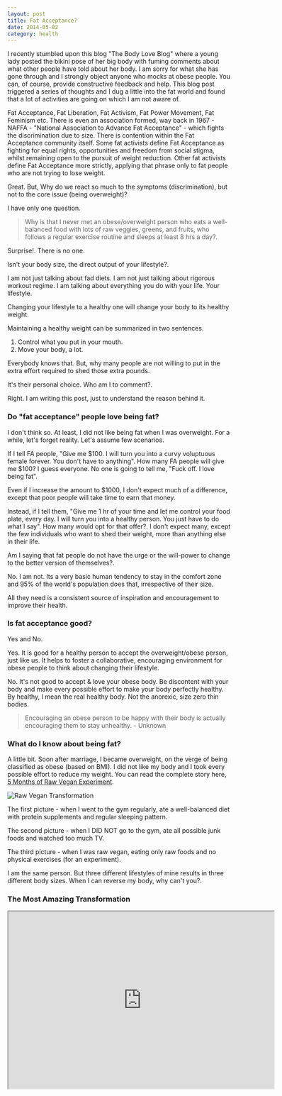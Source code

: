 ```yaml
---
layout: post
title: Fat Acceptance?
date: 2014-05-02
category: health
---
```


I recently stumbled upon this blog "The Body Love Blog" where a young lady posted the bikini pose of her big body with fuming comments about what other people have told about her body. I am sorry for what she has gone through and I strongly object anyone who mocks at obese people. You can, of course, provide constructive feedback and help. This blog post triggered a series of thoughts and I dug a little into the fat world and found that a lot of activities are going on which I am not aware of.  

Fat Acceptance, Fat Liberation, Fat Activism, Fat Power Movement, Fat Feminism etc. There is even an association formed, way back in 1967 - NAFFA - "National Association to Advance Fat Acceptance" - which fights the discrimination due to size. There is contention within the Fat Acceptance community itself. Some fat activists define Fat Acceptance as fighting for equal rights, opportunities and freedom from social stigma, whilst remaining open to the pursuit of weight reduction. Other fat activists define Fat Acceptance more strictly, applying that phrase only to fat people who are not trying to lose weight. 

Great. But, Why do we react so much to the symptoms (discrimination), but not to the core issue (being overweight)?

I have only one question. 

> Why is that I never met an obese/overweight person who eats a well-balanced food with lots of raw veggies, greens, and fruits, who follows a regular exercise routine and sleeps at least 8 hrs a day?. 

Surprise!. There is no one.

Isn't your body size, the direct output of your lifestyle?. 

I am not just talking about fad diets. I am not just talking about rigorous workout regime. I am talking about everything you do with your life. Your lifestyle.  

Changing your lifestyle to a healthy one will change your body to its healthy weight.  

Maintaining a healthy weight can be summarized in two sentences.  

1. Control what you put in your mouth.  
2. Move your body, a lot.  

Everybody knows that. But, why many people are not willing to put in the extra effort required to shed those extra pounds.  

It's their personal choice. Who am I to comment?.  

Right. I am writing this post, just to understand the reason behind it. 

### Do "fat acceptance" people love being fat?

I don't think so. At least, I did not like being fat when I was overweight. For a while, let's forget reality. Let's assume few scenarios.  

If I tell FA people, "Give me $100. I will turn you into a curvy voluptuous female forever. You don't have to anything". How many FA people will give me $100? I guess everyone. No one is going to tell me, "Fuck off. I love being fat".  

Even if I increase the amount to $1000, I don't expect much of a difference, except that poor people will take time to earn that money.  

Instead, if I tell them, "Give me 1 hr of your time and let me control your food plate, every day. I will turn you into a healthy person. You just have to do what I say". How many would opt for that offer?. I don't expect many, except the few individuals who want to shed their weight, more than anything else in their life.  

Am I saying that fat people do not have the urge or the will-power to change to the better version of themselves?.

No. I am not. Its a very basic human tendency to stay in the comfort zone and 95% of the world's population does that, irrespective of their size.   

All they need is a consistent source of inspiration and encouragement to improve their health.  

### Is fat acceptance good?

Yes and No.

Yes. It is good for a healthy person to accept the overweight/obese person, just like us. It helps to foster a collaborative, encouraging environment for obese people to think about changing their lifestyle.

No. It's not good to accept & love your obese body. Be discontent with your body and make every possible effort to make your body perfectly healthy. By healthy, I mean the real healthy body. Not the anorexic, size zero thin bodies.

> Encouraging an obese person to be happy with their body is actually encouraging them to stay unhealthy. - Unknown

### What do I know about being fat?

A little bit. Soon after marriage, I became overweight, on the verge of being classified as obese (based on BMI). I did not like my body and I took every possible effort to reduce my weight. You can read the complete story here, [5 Months of Raw Vegan Experiment]({{site.url}}/5-months-of-raw-vegan-experiment/).  

![Raw Vegan Transformation]({{site.img-path}}/5-months-raw-vegan-transformation.jpg)  

The first picture - when I went to the gym regularly, ate a well-balanced diet with protein supplements and regular sleeping pattern.  

The second picture - when I DID NOT go to the gym, ate all possible junk foods and watched too much TV.   

The third picture - when I was raw vegan, eating only raw foods and no physical exercises (for an experiment).  

I am the same person. But three different lifestyles of mine results in three different body sizes. When I can reverse my body, why can't you?.  

### The Most Amazing Transformation

<iframe width="600" height="400"
src="http://www.youtube.com/embed/qX9FSZJu448?autoplay=0">
</iframe>  
